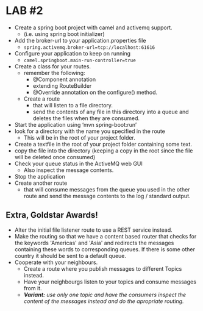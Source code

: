 # LAB #2

* Create a spring boot project with camel and activemq support.
  * (i.e. using spring boot initializer)
* Add the broker-url to your application.properties file
  * ```spring.activemq.broker-url=tcp://localhost:61616```
* Configure your application to keep on running
  * ```camel.springboot.main-run-controller=true```
* Create a class for your routes.
  * remember the following:
    * @Component annotation 
    * extending RouteBuilder
    * @Override annotation on the configure() method.
  * Create a route 
    * that will listen to a file directory.
    * send the contents of any file in this directory into a queue and deletes the files when they are consumed.
* Start the application using ‘mvn spring-boot:run’
* look for a directory with the name you specified in the route
  * This will be in the root of your project folder.
* Create a textfile in the root of your project folder containing some text.
* copy the file into the directory (keeping a copy in the root since the file will be deleted once consumed)
* Check your queue status in the ActiveMQ web GUI
  * Also inspect the message contents.
* Stop the application
* Create another route
  * that will consume messages from the queue you used in the other route and send the message contents to the log / standard output.

## Extra, Goldstar Awards!
* Alter the initial file listener route to use a REST service instead.
* Make the routing so that we have a content based router that checks for the keywords 'Americas' and 'Asia' and redirects the messages containing these words to corresponding queues. If there is some other country it should be sent to a default queue.
* Cooperate with your neighbours.
  * Create a route where you publish messages to different Topics instead.
  * Have your neighbourgs listen to your topics and consume messages from it.
  * ***Variant:** use only one topic and have the consumers inspect the content of the messages instead and do the apropriate routing.* 
